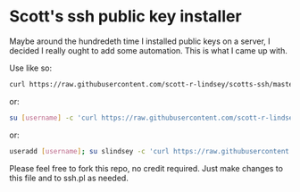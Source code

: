 # Scott's ssh public key installer

Maybe around the hundredeth time I installed public keys on a server, I decided I really ought to add some automation.  This is what I came up with.  

Use like so:

```bash
curl https://raw.githubusercontent.com/scott-r-lindsey/scotts-ssh/master/ssh.pl | perl
```

or:
```bash
su [username] -c 'curl https://raw.githubusercontent.com/scott-r-lindsey/scotts-ssh/master/ssh.pl | perl'
```

or:
```bash
useradd [username]; su slindsey -c 'curl https://raw.githubusercontent.com/scott-r-lindsey/scotts-ssh/master/ssh.pl | perl'
```

Please feel free to fork this repo, no credit required.  Just make changes to this file and to ssh.pl as needed.
